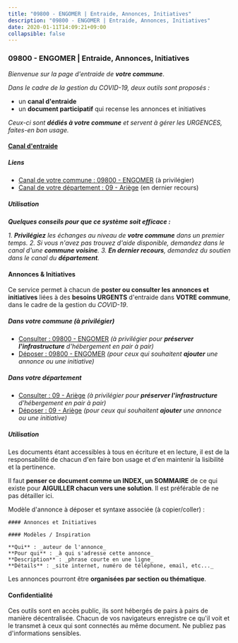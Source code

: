 ```yaml
---
title: "09800 - ENGOMER | Entraide, Annonces, Initiatives"
description: "09800 - ENGOMER | Entraide, Annonces, Initiatives"
date: 2020-01-11T14:09:21+09:00
collapsible: false
---
```


### 09800 - ENGOMER | Entraide, Annonces, Initiatives

_Bienvenue sur la page d'entraide de **votre commune**_.

_Dans le cadre de la gestion du COVID-19, deux outils sont proposés :_

- un **canal d'entraide**
- un **document participatif** qui recense les annonces et initiatives

_Ceux-ci sont **dédiés à votre commune** et servent à gérer les URGENCES, faites-en bon usage._

#### [Canal d'entraide](https://entraide.stopcoronavirus.tech/#/channel/09800_engomer)

##### Liens

- [Canal de votre commune : 09800 	- ENGOMER](https://entraide.stopcoronavirus.tech/#/channel/09800_engomer) (à privilégier)
- [Canal de votre département : 09 	- Ariège](https://entraide.stopcoronavirus.tech/#/channel/09_ariege) (en dernier recours)

##### Utilisation

_**Quelques conseils pour que ce système soit efficace :**_

_1. **Privilégiez** les échanges au niveau de **votre commune** dans un premier temps._
_2. Si vous n'avez pas trouvez d'aide disponible, demandez dans le canal d'une **commune voisine**._
_3. **En dernier recours**, demandez du soutien dans le canal du **département**._

#### Annonces & Initiatives


Ce service permet à chacun de **poster ou consulter les annonces et initiatives** liées à des **besoins
URGENTS** d'entraide dans **VOTRE commune**, dans le cadre de la gestion du _COVID-19_.

##### Dans votre commune (à privilégier)

- [Consulter : 09800 	- ENGOMER](https://docs.stopcoronavirus.tech/#/r/markdown/09800_engomer/4XTTMDZiTbExhwB93ma9ucrfRqkrVZZzH68cZmxnmAdRvfemW) _(à privilégier pour **préserver l'infrastructure** d'hébergement en pair à pair)_
- [Déposer : 09800 	- ENGOMER](https://docs.stopcoronavirus.tech/#/w/markdown/09800_engomer/4XTTMDZiTbExhwB93ma9ucrfRqkrVZZzH68cZmxnmAdRvfemW-K3TgUS9WgU2Z5mhdemBFdQxTN1AgtnkMSyE5nk4LgQ6SaggvvpA5QjrThPWGAGZrf7QuM3UUHMzJjceM9sgAwPQB5tP7euejrYUobBVMiBCKp5GvSVNVrwXuk3TGrLio9x72rwhi) _(pour ceux qui souhaitent **ajouter** une annonce ou une initiative)_

##### Dans votre département

- [Consulter : 09 	- Ariège](https://docs.stopcoronavirus.tech/#/r/markdown/09_ariege/4XTTMG7cSSVHtMHKhVzrLHFNkMhJq2GiY37tW1RLaySvmC5m7) _(à privilégier pour **préserver l'infrastructure** d'hébergement en pair à pair)_
- [Déposer : 09 	- Ariège](https://docs.stopcoronavirus.tech/#/w/markdown/09_ariege/4XTTMG7cSSVHtMHKhVzrLHFNkMhJq2GiY37tW1RLaySvmC5m7-K3TgTss1C8HjViVkpwivQX7MahnqC11ekSJQuYEnrMDTmDE1FfJsoB9BatqQw5xZL2YVE8soFWdt5YbjPCiw8Nef7nnDAgssxyMxh5u11RAcuqPo3TLSQutK9TFNiNP3xhEoTkkD) _(pour ceux qui souhaitent **ajouter** une annonce ou une initiative)_


##### Utilisation

Les documents étant accessibles à tous en écriture et en lecture, il est de la
responsabilité de chacun d'en faire bon usage et d'en maintenir la lisibilité
et la pertinence.

Il faut **penser ce document comme un INDEX, un SOMMAIRE** de ce qui existe
pour **AIGUILLER chacun vers une solution**. Il est préférable de ne pas détailler ici.

Modèle d'annonce à déposer et syntaxe associée (à copier/coller) :

    #### Annonces et Initiatives

    #### Modèles / Inspiration

    **Qui** : _auteur de l'annonce_
    **Pour qui** : _à qui s'adresse cette annonce_
    **Description** : _phrase courte en une ligne_
    **Détails** : _site internet, numéro de téléphone, email, etc..._


Les annonces pourront être **organisées par section ou thématique**.

#### Confidentialité

Ces outils sont en accès public, ils sont hébergés de pairs à pairs de manière décentralisée.
Chacun de vos navigateurs enregistre ce qu'il voit et le transmet à ceux qui sont connectés au même document.
Ne publiez pas d'informations sensibles.

